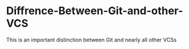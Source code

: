 # Diffrence-Between-Git-and-other-VCS
This is an important distinction between Git and nearly all other VCSs
